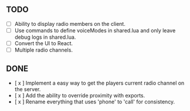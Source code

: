 ## TODO
- [ ] Ability to display radio members on the client.
- [ ] Use commands to define voiceModes in shared.lua and only leave debug logs in shared.lua.
- [ ] Convert the UI to React.
- [ ] Multiple radio channels.

## DONE
- [ x ] Implement a easy way to get the players current radio channel on the server.
- [ x ] Add the ability to override proximity with exports.
- [ x ] Rename everything that uses 'phone' to 'call' for consistency.
